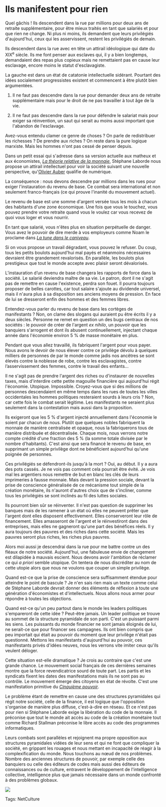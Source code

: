 # Ils manifestent pour rien

Quel gâchis ! Ils descendent dans la rue par millions pour deux ans de retraite supplémentaire, pour être mieux traités en tant que salariés et pour que rien ne change. Ni plus ni moins, ils demandent que leurs privilégiés d'aujourd'hui, ceux qui les asservissent, restent les privilégiés de demain.

Ils descendent dans la rue avec en tête un attirail idéologique qui date du XIX<sup>e</sup> siècle. Ils me font penser aux esclaves qui, il y a bien longtemps, demandaient des repas plus copieux mais ne remettaient pas en cause leur esclavage, encore moins le statut d'esclavagiste.

La gauche est dans un état de catatonie intellectuelle sidérant. Pourtant des idées socialement progressistes existent et commencent à être plutôt bien argumentées.

1. Il ne faut pas descendre dans la rue pour demander deux ans de retraite supplémentaire mais pour le droit de ne pas travailler à tout âge de la vie.

2. Il ne faut pas descendre dans la rue pour défendre le salariat mais pour exiger sa réinvention, un saut qui serait au moins aussi important que l'abandon de l'esclavage.

Avez-vous entendu clamer ce genre de choses ? On parle de redistribuer les richesses ? De prendre aux riches ? On reste dans la pure logique marxiste. Mais les hommes n'ont pas cessé de penser depuis.

Dans un petit essai qui s'adresse dans sa version actuelle aux matheux et aux économistes, [*La théorie relative de la monnaie*](http://www.creationmonetaire.info/2010/11/theorie-relative-de-la-monnaie-10.html), Stéphane Laborde nous propose un attirail intellectuel pour voir la société suivant une nouvelle perspective, qu'[Olivier Auber](http://perspective-numerique.net/) qualifie de numérique.

La conséquence : nous devons descendre par millions dans les rues pour exiger l'instauration du revenu de base. Ce combat sera international et non seulement franco-français (ce qui prouve l'inanité du mouvement actuel).

Le revenu de base est une somme d'argent versée tous les mois à chacun des habitants d'une zone économique. Une fois que vous le touchez, vous pouvez prendre votre retraite quand vous le voulez car vous recevez de quoi vous loger et vous nourrir.

En tant que salarié, vous n'êtes plus en situation perpétuelle de danger. Vous avez le pouvoir de dire merde à vos employeurs comme Noam le proclame dans [*La tune dans le caniveau*](http://tcrouzet.com/tune-caniveau/).

Si on vous propose un travail dégradant, vous pouvez le refuser. Du coup, tous les petits boulots aujourd'hui mal payés et néanmoins nécessaires devraient être grandement revalorisés. En parallèle, les boulots plus prestigieux que tout le monde accepte avec plaisir seront dévalorisés.

L’instauration d’un revenu de base changera les rapports de force dans la société. Le salarié deviendra maître de sa vie. Le patron, dont il ne s'agit pas de remettre en cause l'existence, perdra son fouet. Il pourra toujours proposer de belles carottes, car tout salaire s'ajoute au dividende universel, mais il n'aura plus à sa disposition ses anciens moyens de pression. En face de lui se dresseront enfin des hommes et des femmes libres.

Entendez-vous parler du revenu de base dans les cortèges de manifestants ? Non, on clame des slogans qui auraient pu être écrits il y a deux siècles. Personne ne remet en question un des bugs centraux de nos sociétés : le pouvoir de créer de l'argent *ex nihilo*, un pouvoir que les banquiers s'arrogent et dont ils abusent continuellement, injectant chaque année dans l'économie environ 5 % de masse monétaire en plus.

Pendant que vous allez travaillé, ils fabriquent l'argent pour vous payer. Nous avons le devoir de nous élever contre ce privilège dévolu à quelques milliers de personnes de par le monde comme jadis nos ancêtres se sont élevés contre la noblesse de robe, contre les esclavagistes, contre l’asservissement des femmes, contre le travail des enfants…

Il ne s'agit pas de prendre l'argent des riches ou d'instaurer de nouvelles taxes, mais d'interdire cette petite magouille financière qui aujourd'hui régit l'économie. Utopique. Impossible. Croyez-vous que si des millions de personnes descendaient en même temps dans les rues de toutes les villes occidentales les hommes politiques resteraient sourds à leurs cris ? Non, car cette fois le combat serait légitime. Les manifestants ne seraient plus seulement dans la contestation mais aussi dans la proposition.

Ils exigeront que les 5 % d'argent injecté annuellement dans l'économie le soient par chacun de nous. Plutôt que quelques nobles fabriquent la monnaie de manière centralisée et opaque, nous la fabriquerons tous de manière distribuée et décentralisée. Chaque mois, nous verrons notre compte crédité d'une fraction des 5 % (la somme totale divisée par le nombre d'habitants). C'est ainsi que sera financé le revenu de base, en supprimant un simple privilège dont ne bénéficient aujourd’hui qu'une poignée de personnes.

Ces privilégiés se défendront-ils jusqu'à la mort ? Oui, au début. Il y a aura des pots cassés. Je ne vois pas comment cela pourrait être évité. Je vois mal les argentiers nous remettre de but en blanc les clés de leurs imprimeries à fausse monnaie. Mais devant la pression sociale, devant la prise de conscience généralisée de ce mécanisme tout simple de la création monétaire, ils n'auront d'autres choix que de s'incliner, comme tous les privilégiés se sont inclinés au fil des luttes sociales.

Ils pourront bien sûr se réinventer. Il n'est pas question de supprimer les banques mais de les ramener à un état où elles ne peuvent prêter que l'argent dont elles disposent effectivement. Elles conserveront leur rôle de financement. Elles amasseront de l'argent et le réinvestiront dans des entreprises, mais elles ne gagneront qu'une part des bénéfices réels. Il y aura toujours des pauvres et des riches dans cette société. Mais les pauvres seront plus riches, les riches plus pauvres.

Alors moi aussi je descendrai dans la rue pour me battre contre un des fléaux de notre société. Aujourd'hui, une fabuleuse envie de changement est dilapidée à mauvais escient. Nous devons avoir l'ambition de réclamer ce qui *a priori* semble utopique. On tentera de nous discréditer au nom de cette utopie alors que nous ne voulons que couper un simple privilège.

Quand est-ce que la prise de conscience sera suffisamment étendue pour atteindre le point de bascule ? Je n'en sais rien mais un texte comme celui de Stéphane Laborde devrait donner des éléments de réflexion à toute une génération d'économistes et d'intellectuels. Nous allons nous armer pour répondre à toutes les objections.

Quand est-ce qu'un peu partout dans le monde les leaders politiques s'empareront de cette idée ? Peut-être jamais. Un leader politique se trouve au sommet de la structure pyramidale de son parti. C'est un puissant parmi les siens. Les puissants du monde financier ne sont jamais éloignés de lui, ne serait-ce que pour financer ses campagnes. Ils ont bien compris que peu importait qui était au pouvoir du moment que leur privilège n'était pas questionné. Mettons les manifestants d'aujourd'hui au pouvoir, ces manifestants privés d'idées neuves, nous les verrons vite imiter ceux qu'ils veulent déloger.

Cette situation est-elle dramatique ? Je crois au contraire que c'est une grande chance. Le mouvement social français de ces dernières semaines montre que la force revendicatrice sourd de toute part. Les partis et les syndicats fixent les dates des manifestations mais ils ne sont pas au contrôle. Le mouvement émerge des citoyens en état de révolte. C'est une manifestation primitive du [*Cinquième pouvoir*](http://tcrouzet.com/le-cinquieme-pouvoir/).

Le problème étant de remettre en cause une des structures pyramidales qui régit notre société, celle de la finance, il est logique que l'opposition s'organise de manière plus diffuse, c'est-à-dire en réseau. Et ce n'est pas pour rien si Stéphane Laborde exige la libération du code de la monnaie. Il préconise que tout le monde ait accès au code de la création monétaire tout comme Richard Stallman préconise le libre accès au code des programmes informatiques.

Leurs combats sont parallèles et rejoignent ma propre opposition aux structures pyramidales vidées de leur sens et qui ne font que compliquer la société, en grippant les rouages et nous mettant en incapacité de réagir à la complexification du monde. Nous touchons au nœud de nos problèmes. Nombre des anciennes structures de pouvoir, par exemple celle des banquiers ou celle des éditeurs de codes mais aussi des éditeurs de connaissances ou de culture, entravent le développement de l'intelligence collective, intelligence plus que jamais nécessaire dans un monde confronté à des problèmes globaux.

![](https://tcrouzet.com/images_tc/2010/11/TRM_v1_01.jpg)



Tags: NetCulture